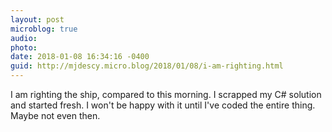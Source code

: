 ```yaml
---
layout: post
microblog: true
audio: 
photo: 
date: 2018-01-08 16:34:16 -0400
guid: http://mjdescy.micro.blog/2018/01/08/i-am-righting.html
---
```

I am righting the ship, compared to this morning. I scrapped my C# solution and started fresh. I won't be happy with it until I've coded the entire thing. Maybe not even then.
